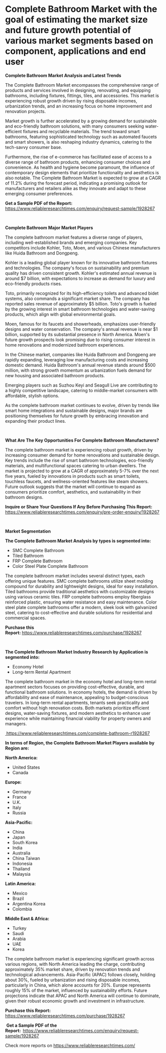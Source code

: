 <p><h1>Complete Bathroom Market with the goal of estimating the market size and future growth potential of various market segments based on component, applications and end user</h1></p><p><strong>Complete Bathroom Market Analysis and Latest Trends</strong></p>
<p><p>The Complete Bathroom Market encompasses the comprehensive range of products and services involved in designing, renovating, and equipping bathrooms, including fixtures, fittings, tiles, and accessories. This market is experiencing robust growth driven by rising disposable incomes, urbanization trends, and an increasing focus on home improvement and renovation projects.</p><p>Market growth is further accelerated by a growing demand for sustainable and eco-friendly bathroom solutions, with many consumers seeking water-efficient fixtures and recyclable materials. The trend toward smart bathrooms, featuring sophisticated technology such as automated faucets and smart showers, is also reshaping industry dynamics, catering to the tech-savvy consumer base.</p><p>Furthermore, the rise of e-commerce has facilitated ease of access to a diverse range of bathroom products, enhancing consumer choices and convenience. As health and hygiene become paramount, the influence of contemporary design elements that prioritize functionality and aesthetics is also notable. The Complete Bathroom Market is expected to grow at a CAGR of 11.2% during the forecast period, indicating a promising outlook for manufacturers and retailers alike as they innovate and adapt to these emerging consumer preferences.</p></p>
<p><strong>Get a Sample PDF of the Report:&nbsp;</strong> <a href="https://www.reliableresearchtimes.com/enquiry/request-sample/1928267?utm_campaign=3317&utm_medium=2&utm_source=Github&utm_content=ia&utm_term=29032025&utm_id=complete-bathroom">https://www.reliableresearchtimes.com/enquiry/request-sample/1928267</a></p>
<p>&nbsp;</p>
<p><strong>Complete Bathroom Major Market Players</strong></p>
<p><p>The complete bathroom market features a diverse range of players, including well-established brands and emerging companies. Key competitors include Kohler, Toto, Moen, and various Chinese manufacturers like Huida Bathroom and Dongpeng.</p><p>Kohler is a leading global player known for its innovative bathroom fixtures and technologies. The company's focus on sustainability and premium quality has driven consistent growth. Kohler's estimated annual revenue is around $7 billion, with expectations to increase as demand for luxury and eco-friendly products rises.</p><p>Toto, primarily recognized for its high-efficiency toilets and advanced bidet systems, also commands a significant market share. The company has reported sales revenue of approximately $5 billion. Toto's growth is fueled by the growing interest in smart bathroom technologies and water-saving products, which align with global environmental goals.</p><p>Moen, famous for its faucets and showerheads, emphasizes user-friendly designs and water conservation. The company's annual revenue is near $1 billion, supported by its substantial presence in North America. Moen's future growth prospects look promising due to rising consumer interest in home renovations and modernized bathroom experiences.</p><p>In the Chinese market, companies like Huida Bathroom and Dongpeng are rapidly expanding, leveraging low manufacturing costs and increasing domestic demand. Huida Bathroom's annual revenue stands around $500 million, with strong growth momentum as urbanization fuels demand for new housing and associated bathroom products.</p><p>Emerging players such as Suzhou Keyi and Seagull Live are contributing to a highly competitive landscape, catering to middle-market consumers with affordable, stylish options.</p><p>As the complete bathroom market continues to evolve, driven by trends like smart home integrations and sustainable designs, major brands are positioning themselves for future growth by embracing innovation and expanding their product lines.</p></p>
<p>&nbsp;</p>
<p><strong>What Are The Key Opportunities For Complete Bathroom Manufacturers?</strong></p>
<p><p>The complete bathroom market is experiencing robust growth, driven by increasing consumer demand for home renovations and sustainable design. Key trends include the rise of smart bathroom technologies, eco-friendly materials, and multifunctional spaces catering to urban dwellers. The market is projected to grow at a CAGR of approximately 5-7% over the next five years, fueled by innovations in products such as smart toilets, touchless faucets, and wellness-oriented features like steam showers. Future outlook suggests that the market will continue to expand as consumers prioritize comfort, aesthetics, and sustainability in their bathroom designs.</p></p>
<p><strong>Inquire or Share Your Questions If Any Before Purchasing This Report:</strong> <a href="https://www.reliableresearchtimes.com/enquiry/pre-order-enquiry/1928267?utm_campaign=3317&utm_medium=2&utm_source=Github&utm_content=ia&utm_term=29032025&utm_id=complete-bathroom">https://www.reliableresearchtimes.com/enquiry/pre-order-enquiry/1928267</a></p>
<p>&nbsp;</p>
<p><strong>Market Segmentation</strong></p>
<p><strong>The Complete Bathroom Market Analysis by types is segmented into:</strong></p>
<p><ul><li>SMC Complete Bathroom</li><li>Tiled Bathroom</li><li>FRP Complete Bathroom</li><li>Color Steel Plate Complete Bathroom</li></ul></p>
<p><p>The complete bathroom market includes several distinct types, each offering unique features. SMC complete bathrooms utilize sheet molding compound for durability and lightweight designs, ideal for easy installation. Tiled bathrooms provide traditional aesthetics with customizable designs using various ceramic tiles. FRP complete bathrooms employ fiberglass reinforced plastic, ensuring water resistance and easy maintenance. Color steel plate complete bathrooms offer a modern, sleek look with galvanized steel, catering to cost-effective and durable solutions for residential and commercial spaces.</p></p>
<p><strong>Purchase this Report:&nbsp;</strong><a href="https://www.reliableresearchtimes.com/purchase/1928267?utm_campaign=3317&utm_medium=2&utm_source=Github&utm_content=ia&utm_term=29032025&utm_id=complete-bathroom">https://www.reliableresearchtimes.com/purchase/1928267</a></p>
<p>&nbsp;</p>
<p><strong>The Complete Bathroom Market Industry Research by Application is segmented into:</strong></p>
<p><ul><li>Economy Hotel</li><li>Long-term Rental Apartment</li></ul></p>
<p><p>The complete bathroom market in the economy hotel and long-term rental apartment sectors focuses on providing cost-effective, durable, and functional bathroom solutions. In economy hotels, the demand is driven by affordability and ease of maintenance, appealing to budget-conscious travelers. In long-term rental apartments, tenants seek practicality and comfort without high renovation costs. Both markets prioritize efficient designs, water-saving fixtures, and modern aesthetics to enhance user experience while maintaining financial viability for property owners and managers.</p></p>
<p><a href="https://www.reliableresearchtimes.com/complete-bathroom-r1928267?utm_campaign=3317&utm_medium=2&utm_source=Github&utm_content=ia&utm_term=29032025&utm_id=complete-bathroom">&nbsp;https://www.reliableresearchtimes.com/complete-bathroom-r1928267</a></p>
<p><strong>In terms of Region, the Complete Bathroom Market Players available by Region are:</strong></p>
<p>
    <p> <strong> North America: </strong>
        <ul>
            <li>United States</li>
            <li>Canada</li>
        </ul>
        </p> 
    <p> <strong> Europe: </strong>
        <ul>
            <li>Germany</li>
            <li>France</li>
            <li>U.K.</li>
            <li>Italy</li>
            <li>Russia</li>
        </ul>
        </p> 
    <p> <strong> Asia-Pacific: </strong>
        <ul>
            <li>China</li>
            <li>Japan</li>
            <li>South Korea</li>
            <li>India</li>
            <li>Australia</li>
            <li>China Taiwan</li>
            <li>Indonesia</li>
            <li>Thailand</li>
            <li>Malaysia</li>
        </ul>
        </p> 
    <p> <strong> Latin America: </strong>
        <ul>
            <li>Mexico</li>
            <li>Brazil</li>
            <li>Argentina Korea</li>
            <li>Colombia</li>
        </ul>
        </p> 
    <p> <strong> Middle East & Africa: </strong>
        <ul>
            <li>Turkey</li>
            <li>Saudi</li>
            <li>Arabia</li>
            <li>UAE</li>
            <li>Korea</li>
        </ul>
    </p>
    </p>
<p><p>The complete bathroom market is experiencing significant growth across various regions, with North America leading the charge, contributing approximately 35% market share, driven by renovation trends and technological advancements. Asia-Pacific (APAC) follows closely, holding about 30%, fueled by urbanization and rising disposable incomes, particularly in China, which alone accounts for 20%. Europe represents roughly 15% of the market, influenced by sustainability efforts. Future projections indicate that APAC and North America will continue to dominate, given their robust economic growth and investment in infrastructure.</p></p>
<p><strong>Purchase this Report: </strong><a href="https://www.reliableresearchtimes.com/purchase/1928267?utm_campaign=3317&utm_medium=2&utm_source=Github&utm_content=ia&utm_term=29032025&utm_id=complete-bathroom">https://www.reliableresearchtimes.com/purchase/1928267</a></p>
<p>&nbsp;<strong>Get a Sample PDF of the Report:&nbsp;&nbsp;</strong><a href="https://www.reliableresearchtimes.com/enquiry/request-sample/1928267?utm_campaign=3317&utm_medium=2&utm_source=Github&utm_content=ia&utm_term=29032025&utm_id=complete-bathroom">https://www.reliableresearchtimes.com/enquiry/request-sample/1928267</a></p>
<p><strong></strong></p>
<p>Check more reports on <a href="https://www.reliableresearchtimes.com/?utm_campaign=3317&utm_medium=2&utm_source=Github&utm_content=ia&utm_term=29032025&utm_id=complete-bathroom">https://www.reliableresearchtimes.com/</a></p>